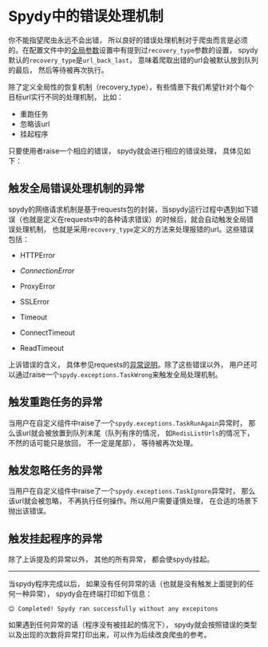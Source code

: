 # Spydy中的错误处理机制

你不能指望爬虫永远不会出错， 所以良好的错误处理机制对于爬虫而言是必须的。在配置文件中的[全局参数](spydy_configs.md#Globals)设置中有提到过`recovery_type`参数的设置， spydy默认的`recovery_type`是`url_back_last`， 意味着爬取出错的url会被默认放到队列的最后， 然后等待被再次执行。

除了定义全局性的恢复机制（recovery_type），有些情景下我们希望针对个每个目标url实行不同的处理机制， 比如：

 

- 重跑任务
- 忽略该url
- 挂起程序

只要使用者raise一个相应的错误， spydy就会进行相应的错误处理， 具体见如下：



## 触发全局错误处理机制的异常

spydy的网络请求机制是基于requests包的封装，当spydy运行过程中遇到如下错误（也就是定义在requests中的各种请求错误）的时候后，就会自动触发全局错误处理机制， 也就是采用`recovery_type`定义的方法来处理报错的url。这些错误包括：

-  HTTPError

- *ConnectionError*

-  ProxyError

- SSLError

- Timeout

- ConnectTimeout

- ReadTimeout

上诉错误的含义， 具体参见requests的[异常说明](https://requests.readthedocs.io/en/master/_modules/requests/exceptions/)。除了这些错误以外， 用户还可以通过raise一个`spydy.exceptions.TaskWrong`来触发全局处理机制。



## 触发重跑任务的异常

 当用户在自定义组件中raise了一个`spydy.exceptions.TaskRunAgain`异常时， 那么该url就会被放置到队列末尾（队列有序的情况， 如`RedisListUrls`的情况下， 不然的话可能只是放回， 不一定是尾部）， 等待被再次处理。

## 触发忽略任务的异常

 当用户在自定义组件中raise了一个`spydy.exceptions.TaskIgnore`异常时， 那么该url就会被忽略， 不再执行任何操作。所以用户需要谨慎处理， 在合适的场景下抛出该错误。

## 触发挂起程序的异常

除了上诉提及的异常以外， 其他的所有异常， 都会使spydy挂起。



---

当spydy程序完成以后， 如果没有任何异常的话（也就是没有触发上面提到的任何一种异常）， spydy会在终端打印如下信息：

```
😊 Completed! Spydy ran successfully without any excepitons
```

如果遇到任何异常的话（程序没有被挂起的情况下）， spydy就会按照错误的类型以及出现的次数将异常打印出来，可以作为后续改良爬虫的参考。
